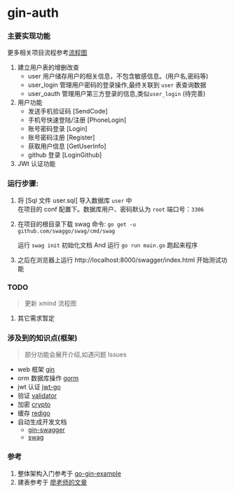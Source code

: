 # gin-auth

### 主要实现功能

更多相关项目流程参考[流程图](user.xmind)

1. 建立用户表的增删改查
   - user 用户储存用户的相关信息，不包含敏感信息。(用户名,密码等)
   - user_login 管理用户密码的登录操作,最终关联到 `user` 表查询数据
   - user_oauth 管理用户第三方登录的信息,类似`user_login` (待完善)
2. 用户功能
   - 发送手机验证码 [SendCode]
   - 手机号快速登陆/注册 [PhoneLogin]
   - 账号密码登录 [Login]
   - 账号密码注册 [Register]
   - 获取用户信息 [GetUserInfo]
   - github 登录 [LoginGithub]
3. JWt 认证功能

### 运行步骤:

1. 将 [Sql 文件 user.sql] 导入数据库 `user` 中<br>
   在项目的 conf 配置下。数据库用户、密码默认为 `root` 端口号：`3306`

2. 在项目的根目录下载 swag 命令: `go get -u github.com/swaggo/swag/cmd/swag` <br>

   运行 `swag init` 初始化文档 And 运行 `go run main.go` 跑起来程序

3. 之后在浏览器上运行 http://localhost:8000/swagger/index.html 开始测试功能

### TODO

> 更新 xmind 流程图

1. 其它需求暂定

### 涉及到的知识点(框架)

> 部分功能会展开介绍,如遇问题 Issues

- web 框架 [gin](https://github.com/gin-gonic/gin)
- orm 数据库操作 [gorm](https://github.com/jinzhu/gorm)
- jwt 认证 [jwt-go](https://github.com/dgrijalva/jwt-go)
- 验证 [validator](https://github.com/go-playground/validator)
- 加密 [crypto](https://github.com/golang/crypto)
- 缓存 [redigo](https://github.com/gomodule/redigo)
- 自动生成开发文档
  - [gin-swagger](https://github.com/swaggo/gin-swagger)
  - [swag](https://github.com/swaggo/swag)

### 参考

1. 整体架构入门参考于 [go-gin-example](https://github.com/EDDYCJY/go-gin-example/blob/master/README_ZH.md)
2. 建表参考于 [廖老师的文章](https://www.liaoxuefeng.com/article/001437480923144e567335658cc4015b38a595bb006aa51000)
